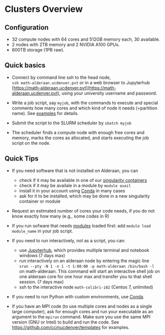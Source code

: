 # Clusters Overview

## Configuration

* 32 compute nodes with 64 cores and 512GB memory each, 30 available.
* 2 nodes with 2TB memory and 2 NVIDIA A100 GPUs.
* 800TB storage (1PB raw).

## Quick basics 

* Connect by command line ssh to the head node,  
`ssh math-alderaan.ucdenver.pvt` 
or in a web browser to Jupyterhub 
[https://math-alderaan.ucdenver.pvt](https://math-alderaan.ucdenver.pvt),
using your university username and password. 

* Write a job script, say `myjob`, with the commands to execute and special
 comments how many cores and which kind of node it needs (=partition name). See
  [examples](../examples) for details.

* Submit the script to the SLURM scheduler by `sbatch myjob` 
 
* The scheduler finds a compute node with enough free cores and memory, marks the cores as allocated, and starts executing the job script on the node.


## Quick Tips 

* If you need software that is not installed on Alderaan, you can
  * check if it may be available in one of our [singularity containers](../singularity)
  * check if it may be availale in a module by `module avail`
  * install it in your account using [Conda](../conda) in many cases
  * ask for it to be installed, which may be done in a new singularity container or module

* Request an estimated number of cores your code needs, if you do not know exactly how many (e.g., some codes in R)

* If you run sofware that needs [modules](../modules) loaded first: add `module load module_name` in your job script. 

* If you need to run interactively, not as a script, you can:
  * use [Jupyterhub](../jupyterhub), which provides multiple terminal and notebook windows (7 days max)
  * run interactively on an alderaan node by entering the magic line   
    `srun --pty -N 1 -n 1 -t 1:00:00 -p math-alderaan /bin/bash -l`  
on math-alderaan. This command will start an interactive shell job on one alderaan
core for one hour max and transfer you to that shell session. (7 days max)
  * ssh to the interactive node  `math-colibri-i02` (Centos 7, unlimited)
    
* If you need to run Python with custom environments, use [Conda](../conda).

* If you have an MPI code (to use multiple cores and nodes as a single large computer), ask
 for enough cores and run your executable as an argument to the `mpirun` command. Make
 sure you use the same MPI version (GNU or Intel) to build and run the code. 
 See https://github.com/ccmucdenver/templates for examples.
